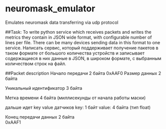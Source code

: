 # neuromask_emulator

Emulates neuromask data transferring via udp protocol

##Task:
To write python service which receives packets and writes the metrics they contain in JSON wide format, with configurable number of lines per file.
There can be many devices sending data in this format to one service.
Написать сервис, который поддерживает получение пакетов в таком формате от большого количества устройств и записывает содержащиеся в них данные в JSON, в широком формате, с выбранным количеством строк на файл.

##Packet description
Начало  передачи  2 байта
0xAAF0
Размер данных 2 байта

Уникальный идентификатор 3 байта
 
Метка времени 4 байта (миллисекунды от начала работы маски)
 
дальше идет key value датчиков
key: 1  байт value: 4 байта  (тип float)
 
Конец передачи данных 2 байта  
0xAAF1
